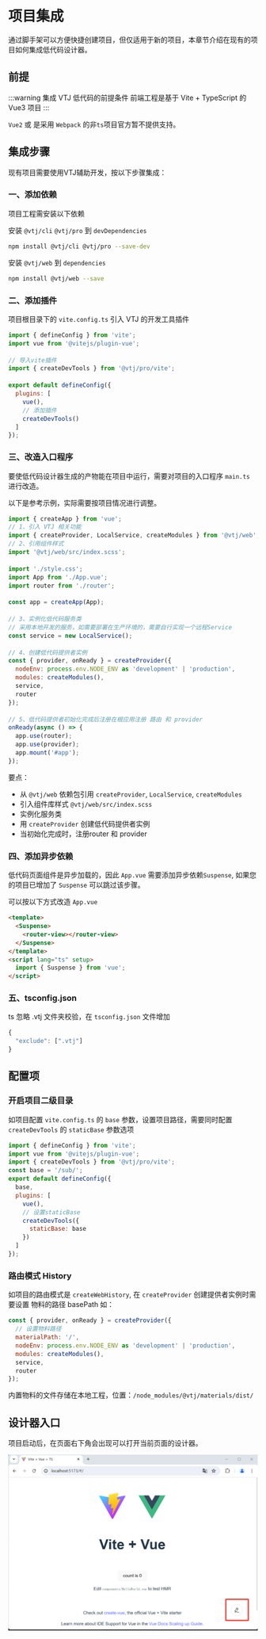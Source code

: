 # 项目集成

通过脚手架可以方便快捷创建项目，但仅适用于新的项目，本章节介绍在现有的项目如何集成低代码设计器。

## 前提

:::warning 集成 VTJ 低代码的前提条件
前端工程是基于 Vite + TypeScript 的 Vue3 项目
:::

`Vue2` 或 是采用 `Webpack` 的非`ts`项目官方暂不提供支持。

## 集成步骤

现有项目需要使用VTJ辅助开发，按以下步骤集成：

### 一、添加依赖

项目工程需安装以下依赖

安装 `@vtj/cli` `@vtj/pro` 到 `devDependencies`

```sh
npm install @vtj/cli @vtj/pro --save-dev
```

安装 `@vtj/web` 到 `dependencies`

```sh
npm install @vtj/web --save
```

### 二、添加插件

项目根目录下的 `vite.config.ts` 引入 VTJ 的开发工具插件

```js
import { defineConfig } from 'vite';
import vue from '@vitejs/plugin-vue';

// 导入vite插件
import { createDevTools } from '@vtj/pro/vite';

export default defineConfig({
  plugins: [
    vue(),
    // 添加插件
    createDevTools()
  ]
});
```

### 三、改造入口程序

要使低代码设计器生成的产物能在项目中运行，需要对项目的入口程序 `main.ts` 进行改造。

以下是参考示例，实际需要按项目情况进行调整。

```js
import { createApp } from 'vue';
// 1、引入 VTJ 相关功能
import { createProvider, LocalService, createModules } from '@vtj/web';
// 2、引用组件样式
import '@vtj/web/src/index.scss';

import './style.css';
import App from './App.vue';
import router from './router';

const app = createApp(App);

// 3、实例化低代码服务类
// 采用本地开发的服务，如需要部署在生产环境的，需要自行实现一个远程Service
const service = new LocalService();

// 4、创建低代码提供者实例
const { provider, onReady } = createProvider({
  nodeEnv: process.env.NODE_ENV as 'development' | 'production',
  modules: createModules(),
  service,
  router
});

// 5、低代码提供者初始化完成后注册在根应用注册 路由 和 provider
onReady(async () => {
  app.use(router);
  app.use(provider);
  app.mount('#app');
});

```

要点：

- 从 `@vtj/web` 依赖包引用 `createProvider`, `LocalService`, `createModules`
- 引入组件库样式 `@vtj/web/src/index.scss`
- 实例化服务类
- 用 `createProvider` 创建低代码提供者实例
- 当初始化完成时，注册router 和 provider

### 四、添加异步依赖

低代码页面组件是异步加载的，因此 `App.vue` 需要添加异步依赖`Suspense`, 如果您的项目已增加了 `Suspense` 可以跳过该步骤。

可以按以下方式改造 `App.vue`

```html
<template>
  <Suspense>
    <router-view></router-view>
  </Suspense>
</template>
<script lang="ts" setup>
  import { Suspense } from 'vue';
</script>
```

### 五、tsconfig.json

ts 忽略 .vtj 文件夹校验，在 `tsconfig.json` 文件增加

```ts
{
  "exclude": [".vtj"]
}
```

## 配置项

### 开启项目二级目录

如项目配置 `vite.config.ts` 的 `base` 参数，设置项目路径，需要同时配置 `createDevTools` 的 `staticBase` 参数选项

```js
import { defineConfig } from 'vite';
import vue from '@vitejs/plugin-vue';
import { createDevTools } from '@vtj/pro/vite';
const base = '/sub/';
export default defineConfig({
  base,
  plugins: [
    vue(),
    // 设置staticBase
    createDevTools({
      staticBase: base
    })
  ]
});
```

### 路由模式 History

如项目的路由模式是 `createWebHistory`, 在 `createProvider` 创建提供者实例时需要设置 物料的路径 basePath 如：

```js
const { provider, onReady } = createProvider({
  // 设置物料路径
  materialPath: '/',
  nodeEnv: process.env.NODE_ENV as 'development' | 'production',
  modules: createModules(),
  service,
  router
});
```

内置物料的文件存储在本地工程，位置：`/node_modules/@vtj/materials/dist/`

## 设计器入口

项目启动后，在页面右下角会出现可以打开当前页面的设计器。

![vite-app](../assets/vite-app.png)
